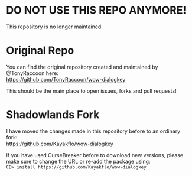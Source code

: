 # DO NOT USE THIS REPO ANYMORE!
This repository is no longer maintained

# Original Repo
You can find the original repository created and maintained by @TonyRaccoon here:  
https://github.com/TonyRaccoon/wow-dialogkey  

This should be the main place to open issues, forks and pull requests!

# Shadowlands Fork
I have moved the changes made in this repository before to an ordinary fork:  
https://github.com/Kayakflo/wow-dialogkey  

If you have used CurseBreaker before to download new versions, please make sure to change the URL or re-add the package using:  
`CB> install https://github.com/Kayakflo/wow-dialogkey`